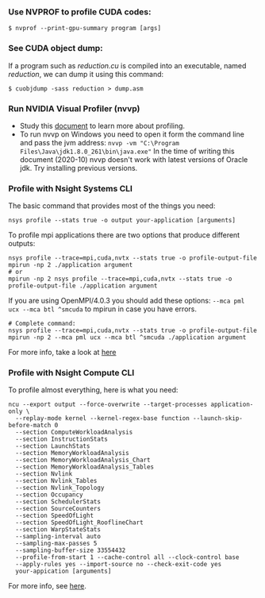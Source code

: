 ### Use NVPROF to profile CUDA codes:

```
$ nvprof --print-gpu-summary program [args]
```

### See CUDA object dump:

If a program such as _reduction.cu_ is compiled into an executable, named _reduction_, we can dump it using this command:
```
$ cuobjdump -sass reduction > dump.asm
```

### Run NVIDIA Visual Profiler (nvvp)

- Study this [document](https://docs.nvidia.com/cuda/pdf/CUDA_Profiler_Users_Guide.pdf) to learn more about profiling. 
- To run nvvp on Windows you need to open it form the command line and pass the jvm address:
`nvvp -vm "C:\Program Files\Java\jdk1.8.0_261\bin\java.exe"`
In the time of writing this document (2020-10) nvvp doesn't work with latest versions of Oracle jdk. Try installing previous versions.

### Profile with Nsight Systems CLI

The basic command that provides most of the things you need:
```
nsys profile --stats true -o output your-application [arguments]
```
To profile mpi applications there are two options that produce different outputs:
```
nsys profile --trace=mpi,cuda,nvtx --stats true -o profile-output-file mpirun -np 2 ./application argument
# or
mpirun -np 2 nsys profile --trace=mpi,cuda,nvtx --stats true -o profile-output-file ./application argument
```
If you are using OpenMPI/4.0.3 you should add these options: `--mca pml ucx --mca btl ^smcuda` to mpirun in case you have errors.
```
# Complete command:
nsys profile --trace=mpi,cuda,nvtx --stats true -o profile-output-file mpirun -np 2 --mca pml ucx --mca btl ^smcuda ./application argument
```

For more info, take a look at [here](https://docs.nvidia.com/nsight-systems/UserGuide/index.html)

### Profile with Nsight Compute CLI

To profile almost everything, here is what you need:
```
ncu --export output --force-overwrite --target-processes application-only \
  --replay-mode kernel --kernel-regex-base function --launch-skip-before-match 0 
  --section ComputeWorkloadAnalysis
  --section InstructionStats
  --section LaunchStats
  --section MemoryWorkloadAnalysis
  --section MemoryWorkloadAnalysis_Chart
  --section MemoryWorkloadAnalysis_Tables
  --section Nvlink
  --section Nvlink_Tables
  --section Nvlink_Topology
  --section Occupancy
  --section SchedulerStats
  --section SourceCounters
  --section SpeedOfLight
  --section SpeedOfLight_RooflineChart
  --section WarpStateStats
  --sampling-interval auto
  --sampling-max-passes 5
  --sampling-buffer-size 33554432
  --profile-from-start 1 --cache-control all --clock-control base 
  --apply-rules yes --import-source no --check-exit-code yes 
  your-appication [arguments]
```

For more info, see [here](https://docs.nvidia.com/nsight-compute/NsightCompute/index.html).
